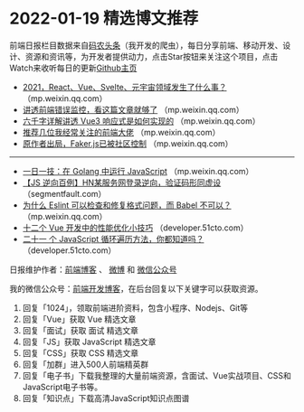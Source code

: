 # 2022-01-19 精选博文推荐

前端日报栏目数据来自[码农头条](https://toutiao.qdkfweb.cn/)（我开发的爬虫），每日分享前端、移动开发、设计、资源和资讯等，为开发者提供动力，点击Star按钮来关注这个项目，点击Watch来收听每日的更新[Github主页](https://github.com/kujian/frontendDaily)
* [2021，React、Vue、Svelte、元宇宙领域发生了什么事？](https://mp.weixin.qq.com/s?__biz=MzkyOTIxMDAzNw==&mid=2247491900&idx=1&sn=8566ae780e195a9b4e3ea4cd3ee5a2c6) （mp.weixin.qq.com）
* [讲透前端错误监控，看这篇文章就够了](https://mp.weixin.qq.com/s?__biz=MzUzNjk5MTE1OQ==&mid=2247514490&idx=1&sn=98a67cb8e56015f446456de6ad345e03) （mp.weixin.qq.com）
* [六千字详解讲透 Vue3 响应式是如何实现的](https://mp.weixin.qq.com/s?__biz=MzA4Nzg0MDM5Nw==&mid=2247509504&idx=1&sn=902dde142e002b0bec30dd74e0da23a3) （mp.weixin.qq.com）
* [推荐几位我经常关注的前端大佬](https://mp.weixin.qq.com/s?__biz=Mzg3OTYwMjcxMA==&mid=2247486571&idx=1&sn=5ecd5c8581b2aff785826081c6af05e0) （mp.weixin.qq.com）
* [原作者出局，Faker.js已被社区控制](https://mp.weixin.qq.com/s?__biz=MjM5NzM0MjcyMQ==&mid=2650137415&idx=1&sn=5290ed4b51eafe502674f1ef39d5bd92) （mp.weixin.qq.com）

***
* [一日一技：在 Golang 中运行 JavaScript](https://mp.weixin.qq.com/s?__biz=MzI2MzEwNTY3OQ==&mid=2648984382&idx=1&sn=83511845f226b84678415e137e82fc93) （mp.weixin.qq.com）
* [【JS 逆向百例】HN某服务网登录逆向，验证码形同虚设](https://segmentfault.com/a/1190000041302402) （segmentfault.com）
* [为什么 Eslint 可以检查和修复格式问题，而 Babel 不可以？](https://mp.weixin.qq.com/s?__biz=Mzg3OTYzMDkzMg==&mid=2247487749&idx=1&sn=4afff548495310159a8f09c4afacdd1a) （mp.weixin.qq.com）
* [十二个 Vue 开发中的性能优化小技巧](https://developer.51cto.com/article/699519.html) （developer.51cto.com）
* [二十一 个 JavaScript 循环遍历方法，你都知道吗？](https://developer.51cto.com/article/699515.html) （developer.51cto.com）

日报维护作者：[前端博客](https://qdkfweb.cn/) 、 [微博](http://weibo.com/kujian) 和 [微信公众号](https://open.weixin.qq.com/qr/code?username=caibaojian_com)

我的微信公众号：[前端开发博客](https://open.weixin.qq.com/qr/code?username=caibaojian_com)，在后台回复以下关键字可以获取资源。

1. 回复「1024」，领取前端进阶资料，包含小程序、Nodejs、Git等
2. 回复「Vue」获取 Vue 精选文章
3. 回复「面试」获取 面试 精选文章
4. 回复「JS」获取 JavaScript 精选文章
5. 回复「CSS」获取 CSS 精选文章
6. 回复「加群」进入500人前端精英群
7. 回复「电子书」下载我整理的大量前端资源，含面试、Vue实战项目、CSS和JavaScript电子书等。
8. 回复「知识点」下载高清JavaScript知识点图谱